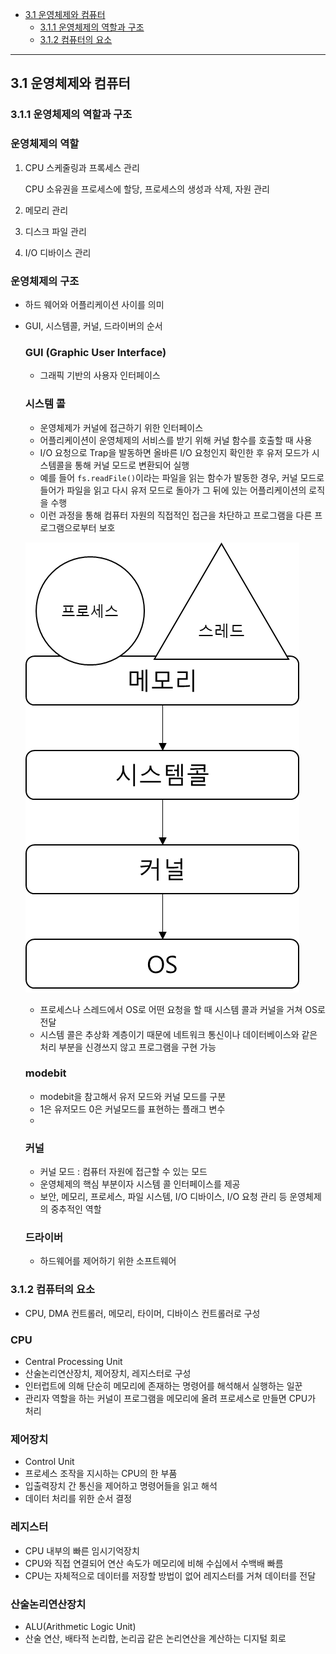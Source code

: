   - [3.1 운영체제와 컴퓨터](#31-운영체제와-컴퓨터)
    - [3.1.1 운영체제의 역할과 구조](#311-운영체제의-역할과-구조)
    - [3.1.2 컴퓨터의 요소](#312-컴퓨터의-요소)
  ---
## 3.1 운영체제와 컴퓨터

### 3.1.1 운영체제의 역할과 구조

### 운영체제의 역할

1. CPU 스케줄링과 프록세스 관리
    
    CPU 소유권을 프로세스에 할당, 프로세스의 생성과 삭제, 자원 관리
    
2. 메모리 관리
3. 디스크 파일 관리
4. I/O 디바이스 관리

### 운영체제의 구조

- 하드 웨어와 어플리케이션 사이를 의미
- GUI, 시스템콜, 커널, 드라이버의 순서
    
    ### GUI (Graphic User Interface)
    
    - 그래픽 기반의 사용자 인터페이스
    
    ### 시스템 콜
    
    - 운영체제가 커널에 접근하기 위한 인터페이스
    - 어플리케이션이 운영체제의 서비스를 받기 위해 커널 함수를 호출할 때 사용
    - I/O 요청으로 Trap을 발동하면 올바른 I/O 요청인지 확인한 후 유저 모드가 시스템콜을 통해 커널 모드로 변환되어 실행
    - 예를 들어 `fs.readFile()`이라는 파일을 읽는 함수가 발동한 경우,
    커널 모드로 들어가 파일을 읽고 다시 유저 모드로 돌아가 그 뒤에 있는 어플리케이션의 로직을 수행
    - 이런 과정을 통해 컴퓨터 자원의 직접적인 접근을 차단하고 프로그램을 다른 프로그램으로부터 보호
    
    ![Untitled](../../assets/images/computer_science/csNote_3_1_systemCall.png)
    
    - 프로세스나 스레드에서 OS로 어떤 요청을 할 때 시스템 콜과 커널을 거쳐 OS로 전달
    - 시스템 콜은 추상화 계층이기 때문에 네트워크 통신이나 데이터베이스와 같은 처리 부분을 신경쓰지 않고 프로그램을 구현 가능
    
    ### modebit
    
    - modebit을 참고해서 유저 모드와 커널 모드를 구분
    - 1은 유저모드 0은 커널모드를 표현하는 플래그 변수
    - 
    
    ### 커널
    
    - 커널 모드 : 컴퓨터 자원에 접근할 수 있는 모드
    - 운영체제의 핵심 부분이자 시스템 콜 인터페이스를 제공
    - 보안, 메모리, 프로세스, 파일 시스템, I/O 디바이스, I/O 요청 관리 등 운영체제의 중추적인 역할
    
    ### 드라이버

    - 하드웨어를 제어하기 위한 소프트웨어

### 3.1.2 컴퓨터의 요소

- CPU, DMA 컨트롤러, 메모리, 타이머, 디바이스 컨트롤러로 구성

### CPU

- Central Processing Unit
- 산술논리연산장치, 제어장치, 레지스터로 구성
- 인터럽트에 의해 단순히 메모리에 존재하는 명령어를 해석해서 실행하는 일꾼
- 관리자 역할을 하는 커널이 프로그램을 메모리에 올려 프로세스로 만들면 CPU가 처리

### 제어장치

- Control Unit
- 프로세스 조작을 지시하는 CPU의 한 부품
- 입출력장치 간 통신을 제어하고 명령어들을 읽고 해석
- 데이터 처리를 위한 순서 결정

### 레지스터

- CPU 내부의 빠른 임시기억장치
- CPU와 직접 연결되어 연산 속도가 메모리에 비해 수십에서 수백배 빠름
- CPU는 자체적으로 데이터를 저장할 방법이 없어 레지스터를 거쳐 데이터를 전달

### 산술논리연산장치

- ALU(Arithmetic Logic Unit)
- 산술 연산, 배타적 논리합, 논리곱 같은 논리연산을 계산하는 디지털 회로